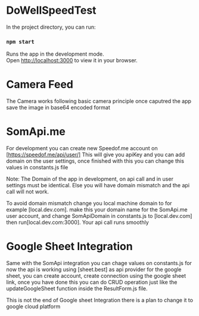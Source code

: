 # DoWellSpeedTest
In the project directory, you can run:

### `npm start`

Runs the app in the development mode.\
Open [http://localhost:3000](http://localhost:3000) to view it in your browser.

# Camera Feed
The Camera works following basic camera principle once caputred the app save the image in base64 encoded format

# SomApi.me

For development you can create new Speedof.me account on [https://speedof.me/api/user/]
This will give you apiKey and you can add domain on the user settings, once finished with this you can change this values in constants.js file

Note: The Domain of the app in development, on api call and in user settings must be identical. Else you will have domain mismatch and the api call will not work.

To avoid domain mismatch change you local machine domain to for example [local.dev.com]. make this your domain name for the SomApi.me user account, and change SomApiDomain in constants.js to [local.dev.com] then run[local.dev.com:3000]. Your api call runs smoothly

# Google Sheet Integration

Same with the SomApi integration you can chage values on constants.js for now the api is working using [sheet.best] as api provider for the google sheet, you can create account, create connection using the google sheet link, once you have done this you can do CRUD operation just like the updateGoogleSheet function inside the ResultForm.js file.

This is not the end of Google sheet Integration there is a plan to change it to google cloud platform